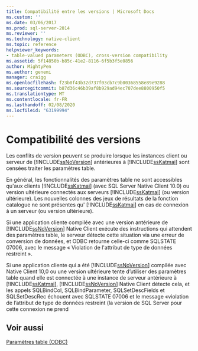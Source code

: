 ```yaml
---
title: Compatibilité entre les versions | Microsoft Docs
ms.custom: ''
ms.date: 03/06/2017
ms.prod: sql-server-2014
ms.reviewer: ''
ms.technology: native-client
ms.topic: reference
helpviewer_keywords:
- table-valued parameters (ODBC), cross-version compatibility
ms.assetid: 5f14850b-b85c-41e2-8116-6f5b3f5e0856
author: MightyPen
ms.author: genemi
manager: craigg
ms.openlocfilehash: f23b0f43b32d737f03cb7c9b00368558e89e9288
ms.sourcegitcommit: b87d36c46b39af8b929ad94ec707dee8800950f5
ms.translationtype: MT
ms.contentlocale: fr-FR
ms.lasthandoff: 02/08/2020
ms.locfileid: "63199994"
---
```

# <a name="cross-version-compatibility"></a>Compatibilité des versions
  Les conflits de version peuvent se produire lorsque les instances client ou serveur de [!INCLUDE[ssNoVersion](../../includes/ssnoversion-md.md)] antérieures à [!INCLUDE[ssKatmai](../../includes/sskatmai-md.md)] sont censées traiter les paramètres table.  
  
 En général, les fonctionnalités des paramètres table ne sont accessibles qu'aux clients [!INCLUDE[ssKatmai](../../includes/sskatmai-md.md)] (avec SQL Server Native Client 10.0) ou version ultérieure connectés aux serveurs [!INCLUDE[ssKatmai](../../includes/sskatmai-md.md)] (ou version ultérieure). Les nouvelles colonnes des jeux de résultats de la fonction catalogue ne sont présentes qu' [!INCLUDE[ssKatmai](../../includes/sskatmai-md.md)] en cas de connexion à un serveur (ou version ultérieure).  
  
 Si une application cliente compilée avec une version antérieure de [!INCLUDE[ssNoVersion](../../includes/ssnoversion-md.md)] Native Client exécute des instructions qui attendent des paramètres table, le serveur détecte cette situation via une erreur de conversion de données, et ODBC retourne celle-ci comme SQLSTATE 07006, avec le message « Violation de l'attribut de type de données restreint ».  
  
 Si une application cliente qui a été [!INCLUDE[ssNoVersion](../../includes/ssnoversion-md.md)] compilée avec Native Client 10,0 ou une version ultérieure tente d’utiliser des paramètres table quand elle est connectée à une instance de serveur antérieure à [!INCLUDE[ssKatmai](../../includes/sskatmai-md.md)], [!INCLUDE[ssNoVersion](../../includes/ssnoversion-md.md)] Native Client détecte cela, et les appels SQLBindCol, SQLBindParameter, SQLSetDescFields et SQLSetDescRec échouent avec SQLSTATE 07006 et le message «violation de l’attribut de type de données restreint (la version de SQL Server pour cette connexion ne prend  
  
## <a name="see-also"></a>Voir aussi  
 [Paramètres table &#40;ODBC&#41;](table-valued-parameters-odbc.md)  
  
  
